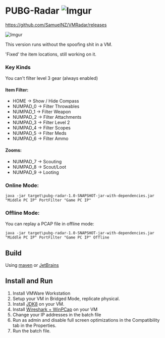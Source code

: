 # PUBG-Radar ![Imgur](https://i.imgur.com/n3JtN5d.png)

https://github.com/SamuelNZ/VMRadar/releases

![Imgur](https://i.imgur.com/8MfCXi2.gif)

This version runs without the spoofing shit in a VM.

'Fixed' the item locations, still working on it.

### Key Kinds
You can't filter level 3 gear (always enabled)

#### Item Filter:
* HOME -> Show / Hide Compass
* NUMPAD_0 -> Filter Throwables
* NUMPAD_1 -> Filter Weapon
* NUMPAD_2 -> Filter Attachments
* NUMPAD_3 -> Filter Level 2
* NUMPAD_4 -> Filter Scopes
* NUMPAD_5 -> Filter Meds
* NUMPAD_6 -> Filter Ammo

#### Zooms:
* NUMPAD_7 -> Scouting
* NUMPAD_8 -> Scout/Loot
* NUMPAD_9 -> Looting

### Online Mode:
`java -jar target\pubg-radar-1.0-SNAPSHOT-jar-with-dependencies.jar "Middle PC IP" PortFilter "Game PC IP"`

### Offline Mode:
You can replay a PCAP file in offline mode:

`java -jar target\pubg-radar-1.0-SNAPSHOT-jar-with-dependencies.jar "Middle PC IP" PortFilter "Game PC IP" Offline`

## Build
Using [maven](https://maven.apache.org/) or [JetBrains](https://www.jetbrains.com/idea/)

## Install and Run

1. Install VMWare Workstation
2. Setup your VM in Bridged Mode, replicate physical.
3. Install [JDK8](http://www.oracle.com/technetwork/java/javase/downloads/jdk8-downloads-2133151.html) on your VM.
4. Install [Wireshark + WinPCap](https://www.wireshark.org/) on your VM
5. Change your IP addresses in the batch file
6. Run as admin and disable full screen optimizations in the Compatibility tab in the Properties.
7. Run the batch file.



